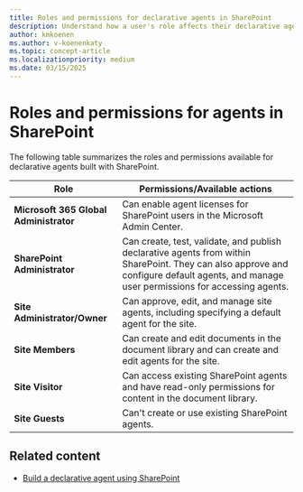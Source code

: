 ```yaml
---
title: Roles and permissions for declarative agents in SharePoint
description: Understand how a user's role affects their declarative agent access permissions in SharePoint.    
author: kmkoenen
ms.author: v-koenenkaty
ms.topic: concept-article
ms.localizationpriority: medium
ms.date: 03/15/2025
---
```


# Roles and permissions for agents in SharePoint

The following table summarizes the roles and permissions available for declarative agents built with SharePoint.

| **Role** | **Permissions/Available actions** |
| -------- | -------- |
| **Microsoft 365 Global Administrator** | Can enable agent licenses for SharePoint users in the Microsoft Admin Center. |
| **SharePoint Administrator** | Can create, test, validate, and publish declarative agents from within SharePoint. They can also approve and configure default agents, and manage user permissions for accessing agents. |
| **Site Administrator/Owner** | Can approve, edit, and manage site agents, including specifying a default agent for the site. |
| **Site Members** | Can create and edit documents in the document library and can create and edit agents for the site. |
| **Site Visitor** | Can access existing SharePoint agents and have read-only permissions for content in the document library. |
| **Site Guests** | Can't create or use existing SharePoint agents. |



## Related content

- [Build a declarative agent using SharePoint](sharepoint-declarative-agent.md)